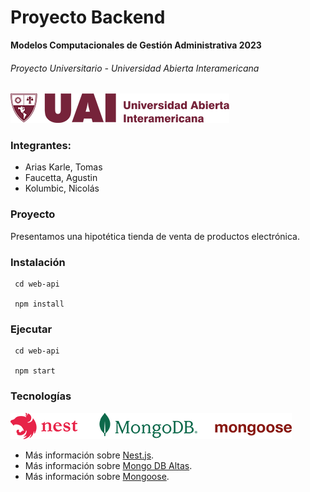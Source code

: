 # Proyecto Backend 
**Modelos Computacionales de Gestión Administrativa 2023**

###### Proyecto Universitario - Universidad Abierta Interamericana

![Logo Universidad Abierta Interamericana](/doc/assets/uai-logo.png "Logo Universidad Abierta Interamericana")

### Integrantes:

- Arias Karle, Tomas
- Faucetta, Agustin
- Kolumbic, Nicolás

### Proyecto

Presentamos una hipotética tienda de venta de productos electrónica.

### Instalación

```
 cd web-api

 npm install
```

### Ejecutar

```
 cd web-api

 npm start
```


### Tecnologías

![Tecnologías implementadas: nest.js, mongo db, mongoose](/doc/assets/background-tecnolgies.png "Tecnologías implementadas: nest.js, mongo db, mongoose")

- Más información sobre [Nest.js](https://nestjs.com/).
- Más información sobre [Mongo DB Altas](https://www.mongodb.com/atlas/database).
- Más información sobre [Mongoose](https://mongoosejs.com/).


